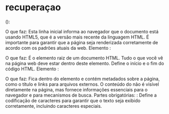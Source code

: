 # recuperaçao 
 (<!DOCTYPE html>):

O que faz: Esta linha inicial informa ao navegador que o documento está usando HTML5, que é a versão mais recente da linguagem HTML. É importante para garantir que a página seja renderizada corretamente de acordo com os padrões atuais da web.
Elemento <html>:

O que faz: É o elemento raiz de um documento HTML. Tudo o que você vê na página web deve estar dentro deste elemento. Define o início e o fim do código HTML.
Elemento <head>:

O que faz: Fica dentro do elemento <html> e contém metadados sobre a página, como o título e links para arquivos externos. O conteúdo do <head> não é visível diretamente na página, mas fornece informações essenciais para o navegador e para mecanismos de busca.
Partes obrigatórias:
<meta charset="UTF-8">: Define a codificação de caracteres para garantir que o texto seja exibido corretamente, incluindo caracteres especiais.
<title>: Define o título da página, que aparece na aba do navegador.
Elemento <body>:

O que faz: Contém o conteúdo visível da página, como textos, imagens e links. Tudo o que você vê quando abre a página web no navegador está dentro do <body>.
Componentes Comuns no <body>
Cabeçalhos (<h1>, <h2>, etc.): São usados para definir títulos e subtítulos na página. <h1> é o título mais importante, enquanto <h6> é o menos importante. Eles ajudam a estruturar o conteúdo e a melhorar a acessibilidade.

Parágrafos (<p>): Usados para definir blocos de texto. Cada parágrafo é separado por um espaço para melhorar a leitura.

Links (<a>): Definem hyperlinks que permitem a navegação para outras páginas ou sites. O atributo href especifica o destino do link.

Imagens (<img>): Usadas para incluir imagens na página. O atributo src define o local da imagem, e o atributo alt fornece uma descrição alternativa que é exibida se a imagem não puder ser carregada.

Listas (<ul>, <ol>, <li>): Criam listas de itens. <ul> é para listas não ordenadas (com marcadores), enquanto <ol> é para listas ordenadas (com números). Cada item da lista é definido com <li>.

Seções (<section>, <article>, <div>): Usadas para dividir e organizar o conteúdo em blocos. <section> e <article> têm significados semânticos específicos, enquanto <div> é um contêiner genérico para agrupar conteúdo.

Rodapé (<footer>): Contém informações adicionais sobre a página ou o site, como direitos autorais e contatos. Geralmente fica no final da página.
